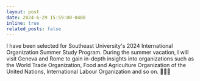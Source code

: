 ```yaml
---
layout: post
date: 2024-6-29 15:59:00-0400
inline: true
related_posts: false
---
```


I have been selected for Southeast University's 2024 International Organization Summer Study Program. During the summer vacation, I will visit Geneva and Rome to gain in-depth insights into organizations such as the World Trade Organization, Food and Agriculture Organization of the United Nations, International Labour Organization and so on. 🎉🎉🎉
